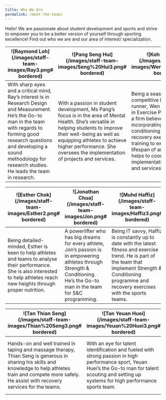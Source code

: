 ```yaml
---
title: Who We Are
permalink: /meet-the-team/
---
```

Hello! We are passionate about student development and sports and strive to empower you to be a better version of yourself through sporting excellence! Find out who we are and our area of interest/ specialization.

| ![Raymond Loh](/images/staff-team-images/Ray3.png# bordered) | ![Pang Seng Hui](/images/staff-team-images/Seng%20Hui3.png# bordered) | ![Koh Wen Kiat](/images/staff-team-images/Wen%20Kiat3.png# bordered) |
| -------- | -------- | -------- |
| With sharp eyes and a critical mind, Ray’s interest is in Research Design and Measurement. He’s the Go-to man in the team with regards to forming good research questions and developing a sound methodology for research studies.  He leads the team in research. | With a passion in student development, Ms Pang’s focus is in the area of Mental Health. She’s versatile in helping students to improve their well-being as well as equipping athletes to achieve higher performance. She oversees the implementation of projects and services. | Being a seasoned competitive long distance runner, Wen Kiat’s interest is in Exercise Physiology. He is a firm believer of incorporating strength and conditioning programme and recovery exercises into training to extend the lifespan of an athlete. He helps to coordinate the implementation of testing and services. |

| ![Esther Chok](/images/staff-team-images/Esther2.png# bordered) | ![Jonathan Chua](/images/staff-team-images/Jon.png# bordered) | ![Muhd Haffiz](/images/staff-team-images/Haffiz3.png# bordered) | ![Darren Tan](/images/staff-team-images/Darren3.png# bordered) |
| -------- | -------- | -------- |  -------- |
| Being detailed-minded, Esther is keen to help athletes and teams to analyse their performance. She is also interested to help athletes reach new heights through proper nutrition. | A powerlifter who has big dreams for every athlete, Jon’s passion is in empowering athletes through Strength & Conditioning. He’s the Go-to man in the team for S&C programming. | Being IT savvy, Haffiz is constantly up to date with the latest fitness and exercise trend. He is part of the team that implement Strength & Conditioning programme and recovery exercises with the sports teams. | Having a knack for numbers and facts, Darren is well read in Psychology. He is enthusiastic in high performance sports and keen to help athletes apply mental skills training to up their game and to peak at the right time. |

| ![Tan Thian Seng](/images/staff-team-images/Thian%20Seng3.png# bordered) | ![Tan Yeuan Huei](/images/staff-team-images/Yeuan%20Huei3.png# bordered) | ![Sheena Wang](/images/staff-team-images/Sheena3.png# bordered) |
| -------- | -------- | -------- |
| Hands-on and well trained in taping and massage therapy, Thian Seng is generous in sharing his skills and knowledge to help athletes train and compete more safely. He assist with recovery services for the teams. | With an eye for talent identification and fueled with strong passion in high performance sport, Yeuan Huei’s the Go-to man for talent scouting and setting up systems for high performance sports team. | Our ever reliable admin PRO who looks into the team’s need to ensure resources needed for the team’s success are available for the athletes. There’s nowhere the team goes without her. |
